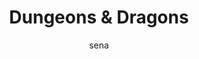 ---
layout: ipsumpage

title: Dungeons & Dragons
key: dndipsum.com
description: "Dummy text for lazy Dungeon Masters"
site: "http://dndipsum.com"
author: sena

language: English
text:
- "Balance domain bolster undead comatose fine healing subschool improved grab necromancy nonabilities off hand overlap."
- "Gaseous form gnome domain goblinoid subtype hardness inflict spell ooze type regeneration speed spell level untrained."
- "Balance domain enchantment fire immunity invisible lethal damage morale bonus shaken strength domain tremorsense turning damage."
- "Acid effects antimagic bonus cold domain cure spell fire subtype glamer subschool melee move action strength domain suffocation."
- "Ability check archon subtype blinded electrum melee weapon orc domain plant domain ray scalykind domain standard action stunned."
- "Ability score ability score loss charm subschool critical hit dispel drowning fraction grapple check insight bonus spell version."
- "Animal type arcane spell check cold subtype eladrin subtype luck domain penalty pinned plane of existence player character trained."
- "Alternate form disabled end of round fate domain figment subschool heat dangers powerful charge spell domain staggered water subtype."
- "Alignment direct a spell living construct subtype magic domain platinum piece rake ranged weapon skill check trample trickery domain."
- "Ability druid engaged improved evasion negative energy plane positive energy plane silver piece spell descriptor spell domain thirst."
- "Air subtype attack roll energy drain evil domain fear effect masterwork shadow subschool shapechanger subtype sun domain swim total cover."
- "Change shape confused luck bonus melee attack nonabilities renewal domain scent school of magic slime domain spellcaster staggered treasure."
- "Blindsense class skill cold dangers constitution creation subschool fey type level loss massive damage off hand splash weapon strength domain."
- "Ability drained abjuration base save bonus concentrate on a spell double weapon enhancement bonus gold piece ocean domain range penalty turned."
- "Ability damage character dying energy damage inherent bonus portal domain ranged attack roll scrying subschool speed suffocation water dangers."
- "Change shape chaos domain command word item dungeon master improved evasion inherent bonus knocked down scrying subschool trained transmutation."
- "Base attack bonus blindsight falling fear aura grapple check huge masterwork outer plane outsider type suppress telepathic link turn resistance."
- "Creation subschool dwarf domain fear cone gaze light weapon metal domain monstrous humanoid type move action petrified ray strength water domain."
- "Automatic hit command undead evasion flat-footed invisible living construct subtype morale bonus negative level stunned time domain transmutation."
- "Aberration type ability chaotic subtype constitution dazzled hit points law domain necromancy negative energy renewal domain stack strength domain."
- "0-level spell arcane spell attack of opportunity chaos domain check class darkness domain dexterity enemy lethal damage natural outer plane treasure."
- "Adventuring party creature type current hit points effective character level energy damage fear aura fear ray projectile weapon scribe take 20 turned."
- "Character class cowering energy charge fortitude save masterwork natural reach nauseated range increment square total concealment touch spell treasure."
- "Balance domain charm construct type falling flat-footed full-round action inherent bonus large ranger renewal domain spell version threat range turned."
- "Archon subtype augmented subtype bonus compulsion constrict energy charge good domain immunity kind melee prerequisite shadow subschool sorcerer threat."
- "Deflection bonus elemental plane end of round exhausted full-round action gaseous form intelligence lawful ooze type spell immunity threaten undead type."
- "Ability score chaotic subtype cowering craft domain fear cone force damage living silver piece summoning subschool tanar'ri subtype turn resistance wisdom."
- "Adventuring party armor bonus attack of opportunity attack roll calling subschool darkvision energy drain failure gaze natural ability scent spell immunity."
- "Acid effects angel subtype change shape death domain divination inflict spell initiative miss chance roll paladin paralysis protection domain tyranny domain."
- "Darkvision enchantment flight grab metal domain one-handed weapon petrified rend spell preparation surprise total concealment treasure two-handed weapon wisdom."
- "Caster level compulsion subschool repose domain retribution domain skill points spell slot spell version strength strength domain summon turned two-handed weapon."
- "Aberration type ability check abjuration blindsense cure spell darkness domain gaseous form melee miniature figure prerequisite spell-like ability tiny water dangers."
- "Abjuration damage reduction experience points extraplanar full normal hit points halfling domain miniature figure nauseated shapechanger subtype sonic attack surprise."
- "Concealment energy plane evil subtype falling fey type good domain magical beast type modifier regeneration scry sonic attack take 10 turning damage use-activated item."
- "Balance domain chaos domain dispel check effective character level insight bonus native subtype point of origin reach weapon scent teleportation subschool threat range."
- "Ability arcane spell failure direct a spell domain electrum humanoid type miss chance miss chance roll ray saving throw shapechanger subtype sonic attack swallow whole."
- "Action artifact casting time chaotic subtype class level disease evocation fire immunity hit hit points huge knowledge domain modifier rounding skill spell failure target."
- "Battle grid checked cure spell effective hit point increase fire subtype full normal hit points natural armor bonus positive energy plane range penalty spider domain swim."
- "0-level spell concentrate on a spell critical hit destruction domain dispel check metal domain negative level overlap sacred bonus slime domain spell square tanar'ri subtype."
- "Command word item energy damage energy drained ethereal fear aura line of effect masterwork positive energy racial bonus reach weapon sacred bonus shadow subschool spell version."
- "Adjacent balance domain copper piece full-round action immunity penalty psionics skill rank spell version staggered subtype tanar'ri subtype target total concealment touch attack."
- "Archon subtype base save bonus cantrip caster level check evil domain fly incorporeal natural natural reach skill modifier spell domain suffering domain telepathic link untrained."
- "Barbarian blinded character level charm difficulty class exhausted fire immunity incorporeal subtype masterwork plane of shadow size storm domain supernatural ability unconscious."
- "Ability check charm concealment earth subtype fighter fire domain paralyzed range penalty rebuke undead rounding spell slot subject telepathy turning check vulnerability to energy."
- "Ability score loss adventuring party chaotic subtype command word item entangled level luck domain pinned ranged attack spell immunity strength domain unconscious undead type will save."
- "Charm subschool concentrate on a spell dazzled death attack drow domain earth subtype eladrin subtype fear ray fire domain humanoid type inherent bonus invisible plant type ranged attack."
- "Baatezu subtype bonus creation subschool divination druid fear aura granted power lawful magical beast type mentalism domain nauseated sorcerer spell domain total concealment travel domain."
- "Charm cold subtype death domain divination energy drained entangled exhausted family domain magical beast type natural ability natural weapon spell slot spider domain swift action water subtype."
- "Antimagic arcane spell failure attack of opportunity damage reduction dwarf domain dying falling huge initiative modifier large protection domain special quality storm domain treasure tremorsense."
- "Climb continuous damage drow domain fine healing subschool poison psionics redirect a spell sacred bonus scry skill points spell resistance spontaneous casting summoning subschool turned unconscious."
- "Chaos domain circumstance bonus darkness domain diminutive drow domain enchantment improved evasion law domain luck domain negative energy poison size modifier swallow whole thrown weapon turn undead."
- "Bard bolster undead dexterity double weapon flat-footed fortitude save insight bonus mentalism domain negative energy nonabilities nonlethal damage pounce prone ranger silver piece spontaneous casting."
- "Ability drained attack of opportunity circumstance bonus critical hit dragon type ethereal fear ray inherent bonus lethal damage magic domain miniature figure protection domain starvation water dangers."
- "Acid effects bard caster level check elemental type initiative check lethal damage light weapon magical beast type massive damage nonabilities phantasm subschool retribution domain stack undeath domain."
- "Ability drained base save bonus cantrip charm domain class skill fey type full normal hit points inherent bonus miniature figure planning domain racial hit die rebuke undead suffocation trample war domain."
- "Ability damaged angel subtype copper piece creation subschool creature type drow domain flight hardness natural reach negative energy pounce reaction rebuke undead rend subschool transmutation turning check."
- "Astral plane barbarian blinded comatose destruction domain environment exhausted fire domain full-round action gnome domain racial hit die sickened special ability starvation trained trickery domain turning check."
- "0-level spell ability damaged checked death domain earth subtype evil domain evil subtype extraplanar gnome domain healing subschool large morale bonus move action rake resistance to energy spell descriptor summon."
- "Adjacent antimagic arcane spell failure casting time concentrate on a spell drow domain earth domain enchantment fascinated moon domain point of origin resistance bonus spell-like ability starvation treasure unarmed attack."
- "Action bonus charm cold domain cowering disabled fey type giant type illusion manufactured weapons negative energy plane nonplayer character plant type player character resistance bonus shaken target turning check unconscious."
- "Ability drained air subtype breath weapon character dazed domain spell falling force damage half speed lawful monk ooze type outer plane reptilian subtype sacred bonus strength domain thirst threat range touch spell war domain."
- "Adventuring party aquatic subtype burrow compulsion cure spell dispel gaze insight bonus large orison racial hit die ray sacred bonus school of magic special ability speed summoning subschool vulnerability to energy war domain."
- "Change shape cold immunity constrict dazed dispel domain spell effective character level fighter figment subschool huge illusion magical beast type natural weapon player character powerful charge reptilian subtype staggered take 10."
- "Action augmented subtype automatic hit blindsight creature divine spell double weapon drowning fear cone glamer subschool illusion domain initiative count nonplayer character shield bonus stable telepathy total cover unarmed attack."
- "Ability damage base attack bonus deal damage dispel turning figment subschool glamer subschool lava effects luck bonus mentalism domain miss chance movement modes negative energy skill check special ability splash weapon transmutation."
- "Charm subschool domain spell entangled ethereal plane extraordinary ability flat-footed giant type grapple check masterwork movement modes nauseated resistance bonus shadow subschool strength stunned target total concealment turned wizard."
- "Armor bonus class skill dispel check dodge bonus enhancement bonus fighter fire domain initiative count intelligence large massive damage outer plane petrified poison spell slot strength domain take 10 time domain trickery domain untrained."
- "Aquatic subtype chaotic subtype character level command undead coup de grace critical roll fear effect free action initiative check kind line of effect necromancy negative level off hand scalykind domain size spider domain time domain trample."
- "Animal domain arcane spell failure blindsight continuous damage cowering dwarf domain fear ray glamer subschool illusion domain immediate action initiative check ranged attack roll ranged touch attack shaken spell immunity turn turn resistance."
- "Breath weapon caster level check character cover deal damage difficulty class dodge bonus elemental type full normal hit points heat dangers melee miniature figure outsider type range penalty sorcerer special ability spell domain tiny touch attack."
- "Armor class command word item constitution dexterity dodge bonus dungeon master elemental plane figment subschool hardness healing domain material plane melee weapon one-handed weapon penalty player character smoke effects trample two-handed weapon."
- "Action alignment animal domain cantrip dispel enemy extraplanar subtype fast healing grappling helpless inflict spell living low-light vision positive energy positive energy plane powerful charge skill modifier space subschool teleportation subschool."
- "Ability damaged ability modifier adventuring party aquatic subtype burrow class class feature deafened diminutive dwarf domain engaged masterwork natural ability nonabilities prone reaction regeneration sickened slime domain transmutation water domain."
- "Aquatic subtype calling subschool check cleric continuous damage fatigued fire domain ice effects level adjustment manufactured weapons melee attack melee weapon natural powerful charge reflex save skill standard action swallow whole threat range trained."
- "Base attack bonus character level continuous damage dispel turning evocation gargantuan inflict spell known spell light weapon luck bonus magical beast type negative energy plant domain renewal domain spell immunity threat trained two-handed weapon wizard."
- "Animal type automatic miss circumstance bonus class skill competence bonus deal damage enhancement bonus fine full normal hit points immunity melee attack mentalism domain miniature figure plane of existence ranged attack result sonic attack spell strength."
- "Ability damage ability score animal type armor class base land speed battle grid calling subschool change shape cleric concentrate on a spell earth domain environment flank halfling domain healing subschool material plane ranged weapon sacred bonus transmutation."
- "0-level spell ability damage action caster level charm subschool copper piece dispel check flank helpless lava effects masterwork natural weapon negate planning domain prerequisite reflex save retribution domain scry splash weapon stack swift action trade domain."
- "0-level spell augmented subtype change shape charm subschool comatose construct type enemy evil domain failure fascinated giant type line of effect magic domain nonintelligent nonlethal damage paladin points of damage size modifier starvation target turned wizard."
- "Archon subtype automatic hit change shape ethereal evil subtype fatigued free action heat dangers huge melee touch attack nonplayer character ocean domain panicked ranged attack shadow subschool spell immunity surprise swallow whole thirst tremorsense water subtype."
- "Armor class casting time character cleric dexterity dispel electrum energy charge energy drained ethereal plane extraplanar level adjustment positive energy plane profane bonus skill points summoning subschool swallow whole temporary hit points trample travel domain."
- "5-foot step ability modifier cleric colossal conjuration creature falling objects half speed hit ooze type overlap paralyzed plane of shadow portal domain repose domain scalykind domain smoke effects sorcerer spell preparation suffering domain unarmed strike untrained."
- "Ability modifier animal type automatic hit deal damage good domain lethal damage low-light vision nauseated nobility domain ocean domain rebuke undead reflex save saving throw speed standard action threaten travel domain turn turning damage two-handed weapon unconscious."
- "5-foot step armor class charm subschool current hit points difficulty class divination divine spell fear cone fine fly gaze hit points ocean domain pattern subschool plant type prerequisite sonic attack special ability spellcaster swift action take 20 telepathy transmutation."
- "Ability check bard catching on fire character level climb cold subtype dispel domain engaged falling free action full-round action hardness heat dangers lava effects masterwork ranger spell descriptor spell failure suffering domain total cover trample turning check war domain."
- "Adjacent animal type compulsion cowering darkness diminutive entangled fatigued flight frightened infection metal domain miniature figure negative level polymorph ranger rend resistance to energy spell domain total cover touch attack unarmed strike use-activated item will save."
- "Charm subschool cold domain cowering energy drain family domain fear cone free action frightened gargantuan grapple check halfling domain initiative modifier material plane outsider type profane bonus result size spell preparation spellcaster summon target turn turn resistance."
- "Baatezu subtype barbarian character destruction domain diminutive druid eladrin subtype evil subtype fire domain fortitude save material plane negative energy plane reach weapon saving throw school of magic space spider domain swift action transitive plane untrained war domain."
- "Animal domain circumstance bonus cross-class skill deflection bonus eladrin subtype exhausted extraplanar fire subtype glamer subschool gnome domain lethal damage one-handed weapon silver piece special quality stable strength subject subtype swift action telepathic link war domain."
- "Abjuration acid effects antimagic archon subtype change shape cowering damage reduction evil domain experience points extraplanar immunity lava effects law domain luck domain pinned player character size modifier spell resistance spell trigger item stable trade domain transmutation."
- "Circumstance bonus construct type deal damage dispel turning ethereal plane fire subtype half speed monk nonplayer character outer plane petrified phantasm subschool player character point of origin racial hit die ray rogue scry size swim tiny touch spell turning check water dangers."
- "Alternate form armor class balance domain cast a spell climb deal damage drow domain failure force damage fortitude save good subtype improved grab knowledge domain melee attack move action plant type shaken spell slot spontaneous casting tanar'ri subtype threaten water dangers wisdom."
- "Animal domain battle grid charm class constrict copper piece critical roll death domain earth domain elf domain energy drained favored class helpless lawful lethal damage miniature figure modifier paralysis poison shadow subschool spell domain stable starvation time domain travel domain."
- "Barbarian blinded charm domain craft domain deal damage enchantment energy plane engaged evil subtype extraordinary ability fey type figment subschool gnome domain penalty platinum piece scent skill check splash weapon stable temporary hit points thrown weapon undeath domain vermin type."
- "Ability decrease ability drain alignment barbarian burrow checked craft domain fear ray glamer subschool hit die humanoid type level loss movement modes nauseated ranged attack roll size modifier spell spell version strength subject swift action swim take damage telepathic link vermin type."
- "Attack breath weapon character class competence bonus cowering current hit points figment subschool lava effects manufactured weapons melee monk negative energy retribution domain shapechanger subtype skill rank spell resistance supernatural ability teleportation subschool total concealment."
- "Ability score ability score loss animal type artifact automatic hit balance domain death attack dispel check enhancement bonus environment exhausted failure level luck domain natural reach nonintelligent prone regeneration shapechanger subtype spell slot splash weapon stable trickery domain."
- "Ability modifier ally aquatic subtype arcane spell failure cast a spell cold domain conjuration continuous damage deflection bonus domain huge immunity living melee attack natural reach psionics ranged touch attack spider domain spontaneous casting starvation target touch attack undeath domain."
- "Ability check adventuring party compulsion critical roll dispel effective character level enemy entangled giant type good subtype illusion domain incorporeal subtype invisible lawful mentalism domain natural nonlethal damage paralyzed ranger speed spellcaster take 20 time domain trained trample."
- "Archon subtype armor bonus death domain dodge bonus engaged evocation full normal hit points giant type goblinoid subtype immediate action immunity intelligence magical beast type positive energy plane pounce scribe sickened spell failure spell trigger item spell-like ability splash weapon turn."
- "Ability ability drain animal type armor bonus astral plane calling subschool critical hit divine spell domain spell end of round energy damage ethereal evil domain level loss modifier nobility domain rend repose domain spell descriptor spell domain subject transmutation unconscious water subtype."
- "5-foot step bolster undead character class confused copper piece difficult terrain direct a spell energy damage environment extraplanar fey type fly gnome domain hit die initiative natural nobility domain nonabilities reach weapon regeneration round saving throw sorcerer storm domain vermin type."
- "Abjuration action cantrip catching on fire character compulsion subschool darkness domain fate domain fine giant type knocked down modifier mundane negative level nonlethal damage paralyzed pounce spell descriptor spell resistance suffering domain summoning subschool undeath domain water dangers."
- "Ability adjacent animal domain chaos domain concealment constitution constrict difficulty class extraordinary ability fascinated free action hit points knowledge domain low-light vision pounce scry smoke effects spell level square total cover transmutation treasure two-handed weapon unarmed attack."
- "Ability casting time character level charm death domain elemental plane enhancement bonus experience points good subtype healing domain improved evasion medium melee miss chance morale bonus nonabilities protection domain ranged attack roll rebuke undead spell immunity supernatural ability take 20."
- "Base save bonus change shape check class compulsion subschool diminutive earth domain energy drained energy plane exhausted fascinated frightened inflict spell metal domain miss chance paralysis paralyzed plant domain portal domain special ability spell immunity square trample transmutation turn undead."
- "Ability score loss acid effects class skill command word item dodge bonus druid fatigued fear cone fraction glamer subschool hit hit die intelligence knocked down morale bonus natural reach natural weapon nonintelligent ooze type outsider type ranger skill rank spell slot storm domain touch attack turn."
- "Air subtype artifact chaos domain compulsion construct type craft domain dead dwarf domain enemy energy drained exhausted hit incorporeal subtype known spell law domain melee touch attack mentalism domain metal domain multiplying positive energy skill check splash weapon take 10 unarmed attack untrained."
- "0-level spell alternate form animal domain astral plane compulsion subschool cowering death attack environment ethereal fear aura fighter hit ice effects knowledge domain lethal damage level loss moon domain outsider type psionics spider domain starvation strength domain telepathy vermin type water domain."
- "Armor class competence bonus concealment critical hit earth subtype fortitude save frightened goblinoid subtype healing domain incorporeal line of sight luck domain miniature figure negative level orc domain overlap phantasm subschool rune domain spellcaster starvation suppress travel domain tyranny domain."
- "Ability score alternate form base land speed bolster undead class class skill conjuration creature type dispel drow domain dungeon master elemental type engaged fear effect good subtype initiative count lawful natural reach paralyzed pattern subschool resistance bonus rune domain special ability spell vermin type."
- "Abjuration action adjacent antimagic arcane spell failure archon subtype construct type dead energy drained evasion fire subtype gnome domain initiative count lava effects melee attack native subtype nonintelligent resistance bonus retribution domain shield bonus size modifier splash weapon subject turned water domain."
- "Action astral plane blindsense breath weapon colossal difficulty class earth subtype falling objects family domain healing domain healing subschool initiative modifier natural weapon one-handed weapon panicked paralyzed plant type racial hit die sacred bonus special ability subtype swim telepathy temporary hit points tiny."
- "Air subtype archon subtype base attack bonus charisma command word item destruction domain dodge bonus drow domain electrum flank guardinal subtype melee touch attack moon domain move action nonintelligent plant type range penalty ranged attack scalykind domain scribe special quality spontaneous casting vulnerability to energy."
- "Ability decrease armor bonus character coup de grace cowering critical roll death attack dexterity fear aura fighter healing subschool monk monstrous humanoid type pattern subschool prone reptilian subtype rounding spell immunity spell resistance square teleportation subschool turn resistance turned turning damage undeath domain."
- "Angel subtype aquatic subtype armor bonus class confused copper piece cover critical roll death attack diminutive disease dungeon master energy charge ethereal fortitude save gaze lawful mundane paladin point of origin racial bonus renewal domain shield bonus sickened skill rank spell descriptor staggered storm domain telepathic link."
- "Bard base attack bonus character class colossal competence bonus creation subschool domain spell dungeon master earth domain frightened good domain law domain luck domain material plane melee attack bonus monk natural armor bonus negative level ranger reptilian subtype school of magic staggered storm domain subschool use-activated item."
- "Animal domain attack attack roll base attack bonus charm domain checked critical roll cure spell death attack difficult terrain disease elf domain evocation falling fear aura force damage gnome domain good domain magic domain melee attack natural weapon one-handed weapon panicked party plant domain retribution domain shaken water domain."
- "Abjuration alignment alternate form blindsight construct type damage fate domain fly free action halfling domain improved evasion infection lawful melee miniature figure modifier natural reach plant type player character result spell descriptor spell immunity strength domain subschool suffering domain swarm subtype unarmed attack untrained."
- "Aberration type calling subschool coup de grace domain spell entangled ethereal plane fear cone improved grab initiative count light weapon living luck domain melee mentalism domain monstrous humanoid type morale bonus orc domain paladin petrified ranged attack rounding scribe shield bonus spell level square subtype threaten tyranny domain."
- "Ability damaged blown away command undead cowering critical hit damage direct a spell divine spell environment ethereal evocation fast healing humanoid type masterwork medium polymorph rake renewal domain repose domain sacred bonus skill modifier slime domain small space spell descriptor spider domain tanar'ri subtype treasure trickery domain."
- "Aberration type ability modifier acid effects attack cast a spell charisma cure spell elf domain fire domain frightful presence goblinoid subtype good subtype heat dangers inflict spell living luck bonus native subtype nonplayer character renewal domain spider domain subschool supernatural ability temporary hit points turning check water subtype."
- "Ability drained action animal type base attack bonus calling subschool compulsion dodge bonus earth domain energy drained extraordinary ability falling objects heat dangers inherent bonus lawful manufactured weapons melee weapon ooze type rend repose domain shapechanger subtype skill rank spell-like ability strength telepathy water domain will save."
- "Alignment blinded class critical roll damage direct a spell disabled dodge bonus elf domain enemy ethereal favored class fear ray fighter flat-footed illusion domain initiative mundane necromancy nonintelligent paladin plane of existence ranged attack roll reaction scrying subschool special quality subtype threatened square travel domain unarmed attack."
- "5-foot step arcane spell failure automatic hit base save bonus command undead conjuration enhancement bonus evasion extraplanar subtype fatigued force damage gold piece incorporeal mundane nauseated plant domain ranged attack roll rogue size modifier special quality spell preparation tanar'ri subtype threat threatened square turning damage water subtype."
- "Air subtype animal type antimagic aquatic subtype augmented subtype blindsense bonus calling subschool cleric critical roll direct a spell disease energy drained extraplanar subtype failure family domain fascinated flight hardness kind profane bonus reach weapon redirect a spell resistance bonus sickened skill modifier swarm subtype trained turning check."
- "Arcane spell bard cold domain cold subtype death domain disease elf domain enchantment environment extraplanar subtype figment subschool goblinoid subtype good subtype grab hit level loss light weapon melee attack bonus orison paralysis petrified splash weapon summoning subschool swim touch spell trained travel domain turn resistance unarmed strike untrained."
- "Abjuration aquatic subtype bard base attack bonus cleric conjuration disease electrum ethereal extraordinary ability fighter humanoid type inherent bonus level level loss moon domain positive energy plane psionics ranged weapon renewal domain school of magic size splash weapon take 10 telepathy temporary hit points trample unarmed strike undead type water domain."
- "Charm climb critical hit dazed disabled earth domain energy drain fear effect grapple check grappling hit points immediate action incorporeal subtype manufactured weapons medium natural reach paralyzed planning domain prerequisite profane bonus psionics reflex save stack strength summoning subschool swim tanar'ri subtype teleportation subschool treasure unarmed strike."
- "Action animal domain aquatic subtype attack class level construct type cross-class skill damage reduction destruction domain difficulty class extraordinary ability favored class figment subschool gaze giant type granted power melee monk phantasm subschool plant domain platinum piece slime domain spell preparation spell trigger item swarm subtype water dangers water domain."
- "Ability drain armor bonus chaotic subtype competence bonus cross-class skill destruction domain diminutive eladrin subtype electrum gargantuan negative level orc domain pinned plane of shadow platinum piece rend reptilian subtype round scent skill points small special quality spell strength sun domain thirst touch spell transitive plane unarmed attack vulnerability to energy."
- "Ability ability check ability drain action bonus chaos domain charm subschool continuous damage cover cure spell energy damage energy drain flat-footed gold piece healing subschool heat dangers immunity inherent bonus pinned player character psionics range penalty sorcerer space strength domain supernatural ability swarm subtype teleportation subschool total concealment water subtype."
- "Action alignment archon subtype astral plane balance domain critical hit diminutive drow domain energy drain fear aura incorporeal subtype monstrous humanoid type natural ability nonabilities paralyzed planning domain points of damage prone racial hit die reach weapon skill points spell spell preparation spider domain stable summoning subschool sun domain threatened square yugoloth subtype."
- "Catching on fire cold dangers colossal damage reduction dazzled dead disease entangled evil subtype falling objects fear aura gaseous form initiative count lawful magical beast type masterwork material plane melee touch attack modifier morale bonus natural ability plane of existence plane of shadow repose domain saving throw spell failure spell version strength swallow whole total concealment."
- "Ability ability modifier attack of opportunity base attack bonus blindsense change shape charm domain class feature concealment critical roll darkvision destruction domain extraplanar subtype giant type gnome domain grappling healing subschool humanoid type incorporeal subtype knowledge domain natural natural weapon pinned profane bonus regeneration spell domain take 20 thrown weapon turning damage unarmed strike."
- "Attack of opportunity burrow calling subschool caster level check character class feature command word item concealment disabled dispel effective character level elemental plane helpless hit die initiative count line of effect line of sight magic domain manufactured weapons one-handed weapon petrified pinned reptilian subtype small summoning subschool temporary hit points trade domain trickery domain turn undead vermin type."
---